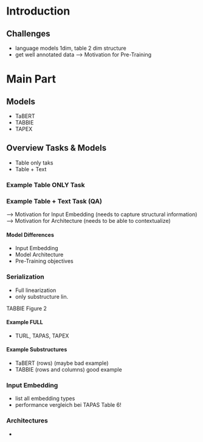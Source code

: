 # Introduction
## Challenges
- language models 1dim, table 2 dim structure
- get well annotated data --> Motivation for Pre-Training

# Main Part

## Models
- TaBERT
- TABBIE
- TAPEX 

## Overview Tasks & Models
- Table only taks
- Table + Text

### Example Table ONLY Task

### Example Table + Text Task (QA)

--> Motivation for Input Embedding (needs to capture structural information)
--> Motivation for Architecture (needs to be able to contextualize)

#### Model Differences
- Input Embedding
- Model Architecture
- Pre-Training objectives

### Serialization 
- Full linearization
- only substructure lin.

TABBIE Figure 2

#### Example FULL 
- TURL, TAPAS, TAPEX

#### Example Substructures
- TaBERT (rows) (maybe bad example)
- TABBIE (rows and columns) good example

### Input Embedding
- list all embedding types
- performance vergleich bei TAPAS Table 6!

### Architectures
- 
